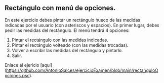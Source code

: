 ## Rectángulo con menú de opciones.

En este ejercicio debes pintar un rectángulo hueco de las medidas indicadas por el usuario (con asteriscos y espacios).
En primer lugar, debes pedir las medidas del rectángulo. El menú tendrá 4 opciones:
1. Pintar el rectángulo con las medidas indicadas.
2. Pintar el rectángulo volteado (con las medidas trocadas).
3. Volver a escribir las medidas del rectángulo y pintarlo.
4. Salir.

Enlace al ejericio [aquí] (https://github.com/AntonioSalces/ejercicioExamen/blob/main/rectanguloOpciones.psc).
